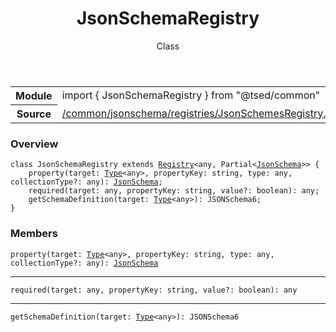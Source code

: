 
<header class="symbol-info-header"><h1 id="jsonschemaregistry">JsonSchemaRegistry</h1><label class="symbol-info-type-label class">Class</label></header>
<!-- summary -->
<section class="symbol-info"><table class="is-full-width"><tbody><tr><th>Module</th><td><div class="lang-typescript"><span class="token keyword">import</span> { JsonSchemaRegistry }&nbsp;<span class="token keyword">from</span>&nbsp;<span class="token string">"@tsed/common"</span></div></td></tr><tr><th>Source</th><td><a href="https://github.com/Romakita/ts-express-decorators/blob/v4.16.0/src//common/jsonschema/registries/JsonSchemesRegistry.ts#L0-L0">/common/jsonschema/registries/JsonSchemesRegistry.ts</a></td></tr></tbody></table></section>
<!-- overview -->


### Overview


<pre><code class="typescript-lang "><span class="token keyword">class</span> JsonSchemaRegistry <span class="token keyword">extends</span> <a href="#api/core/registry"><span class="token">Registry</span></a><<span class="token keyword">any</span><span class="token punctuation">,</span> Partial<<a href="#api/common/jsonschema/jsonschema"><span class="token">JsonSchema</span></a>>> <span class="token punctuation">{</span>
    <span class="token function">property</span><span class="token punctuation">(</span>target<span class="token punctuation">:</span> <a href="#api/core/type"><span class="token">Type</span></a><<span class="token keyword">any</span>><span class="token punctuation">,</span> propertyKey<span class="token punctuation">:</span> <span class="token keyword">string</span><span class="token punctuation">,</span> type<span class="token punctuation">:</span> <span class="token keyword">any</span><span class="token punctuation">,</span> collectionType?<span class="token punctuation">:</span> <span class="token keyword">any</span><span class="token punctuation">)</span><span class="token punctuation">:</span> <a href="#api/common/jsonschema/jsonschema"><span class="token">JsonSchema</span></a><span class="token punctuation">;</span>
    <span class="token function">required</span><span class="token punctuation">(</span>target<span class="token punctuation">:</span> <span class="token keyword">any</span><span class="token punctuation">,</span> propertyKey<span class="token punctuation">:</span> <span class="token keyword">string</span><span class="token punctuation">,</span> value?<span class="token punctuation">:</span> <span class="token keyword">boolean</span><span class="token punctuation">)</span><span class="token punctuation">:</span> <span class="token keyword">any</span><span class="token punctuation">;</span>
    <span class="token function">getSchemaDefinition</span><span class="token punctuation">(</span>target<span class="token punctuation">:</span> <a href="#api/core/type"><span class="token">Type</span></a><<span class="token keyword">any</span>><span class="token punctuation">)</span><span class="token punctuation">:</span> JSONSchema6<span class="token punctuation">;</span>
<span class="token punctuation">}</span></code></pre>


<!-- Parameters -->

<!-- Description -->

<!-- Members -->







### Members



<div class="method-overview">
<pre><code class="typescript-lang "><span class="token function">property</span><span class="token punctuation">(</span>target<span class="token punctuation">:</span> <a href="#api/core/type"><span class="token">Type</span></a><<span class="token keyword">any</span>><span class="token punctuation">,</span> propertyKey<span class="token punctuation">:</span> <span class="token keyword">string</span><span class="token punctuation">,</span> type<span class="token punctuation">:</span> <span class="token keyword">any</span><span class="token punctuation">,</span> collectionType?<span class="token punctuation">:</span> <span class="token keyword">any</span><span class="token punctuation">)</span><span class="token punctuation">:</span> <a href="#api/common/jsonschema/jsonschema"><span class="token">JsonSchema</span></a></code></pre>
</div>




<hr/>



<div class="method-overview">
<pre><code class="typescript-lang "><span class="token function">required</span><span class="token punctuation">(</span>target<span class="token punctuation">:</span> <span class="token keyword">any</span><span class="token punctuation">,</span> propertyKey<span class="token punctuation">:</span> <span class="token keyword">string</span><span class="token punctuation">,</span> value?<span class="token punctuation">:</span> <span class="token keyword">boolean</span><span class="token punctuation">)</span><span class="token punctuation">:</span> <span class="token keyword">any</span></code></pre>
</div>




<hr/>



<div class="method-overview">
<pre><code class="typescript-lang "><span class="token function">getSchemaDefinition</span><span class="token punctuation">(</span>target<span class="token punctuation">:</span> <a href="#api/core/type"><span class="token">Type</span></a><<span class="token keyword">any</span>><span class="token punctuation">)</span><span class="token punctuation">:</span> JSONSchema6</code></pre>
</div>








